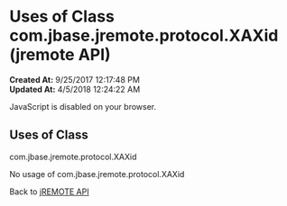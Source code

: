 # Uses of Class com.jbase.jremote.protocol.XAXid (jremote API)

**Created At:** 9/25/2017 12:17:48 PM  
**Updated At:** 4/5/2018 12:24:22 AM  

<script type="text/javascript"><!--
    try {
        if (location.href.indexOf('is-external=true') == -1) {
            parent.document.title="Uses of Class com.jbase.jremote.protocol.XAXid (jremote   API)";
        }
    }
    catch(err) {
    }
//--></script><noscript><div>JavaScript is disabled on your browser.</div></noscript><!-- ========= START OF TOP NAVBAR ======= -->
<!--   -->

<script type="text/javascript"><!--
  allClassesLink = document.getElementById("allclasses_navbar_top");
  if(window==top) {
    allClassesLink.style.display = "block";
  }
  else {
    allClassesLink.style.display = "none";
  }
  //--></script>
<!--   -->
<!-- ========= END OF TOP NAVBAR ========= -->
## Uses of Class
com.jbase.jremote.protocol.XAXid

No usage of com.jbase.jremote.protocol.XAXid
<!-- ======= START OF BOTTOM NAVBAR ====== -->
<!--   -->


Back to [jREMOTE API](com_jbase_jremote_package-summary)
